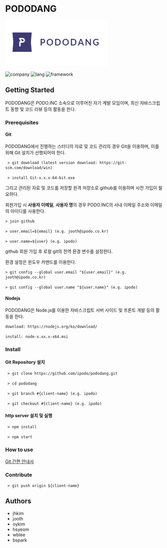# PODODANG

![PODODANG](pododang.png)

![company](https://img.shields.io/badge/members-ipodo-blue.svg) ![lang](https://img.shields.io/badge/Language-JavaScript-brightgreen.svg) ![framework](https://img.shields.io/badge/Framework-NodeJS-red.svg)

## Getting Started
PODODANG은 PODO.INC 소속으로 이루어진 자기 계발 모임이며, 최신 자바스크립트 동향 및 코드 리뷰 등의 활동을 한다.

### Prerequisites

#### Git 
PODODANG에서 진행하는 스터디의 자료 및 코드 관리의 경우 Git을 이용하며, 이를 위해 Git 설치가 선행되어야 한다.
```
 > git download (latest version download: https://git-scm.com/download/win)

 > install Git-x.x.x-64-bit.exe 
 ```
그리고 관리된 자료 및 코드를 저장할 원격 저장소로 github를 이용하며 사전 가입이 필요하다. 

회원가입 시 **사용자 이메일**, **사용자 명**의 경우 PODO.INC의 사내 이메일 주소와 이메일의 아이디를 사용한다.


 ```
 > join github

 > user.email=${email} (e.g. jooth@ipodo.co.kr)

 > user.name=${user} (e.g. ipodo)
 ```

github 회원 가입 후 로컬 git의 전역 환경 변수를 설정한다. 

환경 설정은 윈도우 커맨드를 이용한다.

 ```
 > git config --global user.email "${user.email}" (e.g. jooth@ipodo.co.kr)

 > git config --global user.name "${user.name}" (e.g. ipodo)
 ```

#### Nodejs
PODODANG은 Node.js를 이용한 자바스크립트 서버 사이드 및 프론트 개발 등의 활동을 한다.
```
download: https://nodejs.org/ko/download/

install: node-x.xx.x-x64.msi
```

### Install

#### Git Repository 설치
```
 > git clone https://github.com/ipodo/pododang.git

 > cd pododang

 > git branch #{client-name} (e.g. ipodo)

 > git checkout #{client-name} (e.g. ipodo)
```

#### http server 설치 및 실행

```
 > npm install

 > npm start
```

### How to use
[Git 간편 안내서](https://rogerdudler.github.io/git-guide/index.ko.html)


### Contribute

```
 > git push origin ${client-name}
```

## Authors
* jhkim
* jooth
* oykim
* hsyeom
* wblee
* bspark

